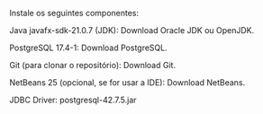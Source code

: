 Instale os seguintes componentes:

Java javafx-sdk-21.0.7 (JDK): Download Oracle JDK ou OpenJDK.

PostgreSQL 17.4-1: Download PostgreSQL.

Git (para clonar o repositório): Download Git.

NetBeans 25 (opcional, se for usar a IDE): Download NetBeans.

JDBC Driver: postgresql-42.7.5.jar

